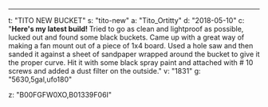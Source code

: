 ---
t: "TITO NEW BUCKET"
s: "tito-new"
a: "Tito_Ortitty"
d: "2018-05-10"
c: "<strong>Here's my latest build! </strong>Tried to go as clean and lightproof as possible, lucked out and found some black buckets. Came up with a great way of making a fan mount out of a piece of 1x4 board. Used a hole saw and then sanded it against a sheet of sandpaper wrapped around the bucket to give it the proper curve. Hit it with some black spray paint and attached with # 10 screws and added a dust filter on the outside."
v: "1831"
g: "5630,5gal,ufo180"

z: "B00FGFW0XO,B01339F06I"
